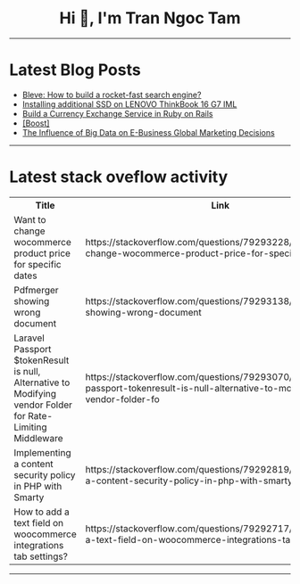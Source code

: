 <h1 align="center">Hi 👋, I'm Tran Ngoc Tam</h1>

---

# Latest Blog Posts 
<!-- BLOG-POST-LIST:START -->
- [Bleve: How to build a rocket-fast search engine?](https://dev.to/kwnaidoo/bleve-how-to-build-a-rocket-fast-search-engine-45md)
- [Installing additional SSD on LENOVO ThinkBook 16 G7 IML](https://dev.to/markpelf/installing-additional-ssd-on-lenovo-thinkbook-16-g7-iml-3n8a)
- [Build a Currency Exchange Service in Ruby on Rails](https://dev.to/sulmanweb/build-a-currency-exchange-service-in-ruby-on-rails-5dng)
- [[Boost]](https://dev.to/hafiz_ammarsaleem_f42ea8/-3a08)
- [The Influence of Big Data on E-Business Global Marketing Decisions](https://dev.to/hafiz_ammarsaleem_f42ea8/the-influence-of-big-data-on-e-business-global-marketing-decisions-2dj1)
<!-- BLOG-POST-LIST:END -->

---

# Latest stack oveflow activity
<table>
  <tr><th>Title</th><th>Link</th></tr>
  <!-- STACKOVERFLOW:START --><tr><td>Want to change wocommerce product price for specific dates</td><td>https://stackoverflow.com/questions/79293228/want-to-change-wocommerce-product-price-for-specific-dates</td></tr><tr><td>Pdfmerger showing wrong document</td><td>https://stackoverflow.com/questions/79293138/pdfmerger-showing-wrong-document</td></tr><tr><td>Laravel Passport $tokenResult is null, Alternative to Modifying vendor Folder for Rate-Limiting Middleware</td><td>https://stackoverflow.com/questions/79293070/laravel-passport-tokenresult-is-null-alternative-to-modifying-vendor-folder-fo</td></tr><tr><td>Implementing a content security policy in PHP with Smarty</td><td>https://stackoverflow.com/questions/79292819/implementing-a-content-security-policy-in-php-with-smarty</td></tr><tr><td>How to add a text field on woocommerce integrations tab settings?</td><td>https://stackoverflow.com/questions/79292717/how-to-add-a-text-field-on-woocommerce-integrations-tab-settings</td></tr><!-- STACKOVERFLOW:END -->
</table>

---



